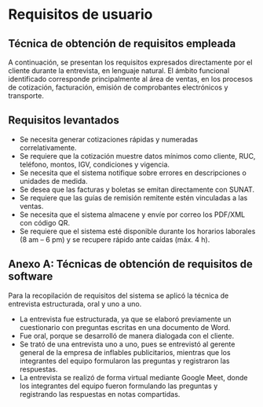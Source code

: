 # Requisitos de usuario
## Técnica de obtención de requisitos empleada
A continuación, se presentan los requisitos expresados directamente por el cliente durante la entrevista, en lenguaje natural.
El ámbito funcional identificado corresponde principalmente al área de ventas, en los procesos de cotización, facturación, emisión de comprobantes electrónicos y transporte.

## Requisitos levantados
- Se necesita generar cotizaciones rápidas y numeradas correlativamente.
- Se requiere que la cotización muestre datos mínimos como cliente, RUC, teléfono, montos, IGV, condiciones y vigencia.
- Se necesita que el sistema notifique sobre errores en descripciones o unidades de medida.
- Se desea que las facturas y boletas se emitan directamente con SUNAT.
- Se requiere que las guías de remisión remitente estén vinculadas a las ventas.
- Se necesita que el sistema almacene y envíe por correo los PDF/XML con código QR.
- Se requiere que el sistema esté disponible durante los horarios laborales (8 am – 6 pm) y se recupere rápido ante caídas (máx. 4 h).

## Anexo A: Técnicas de obtención de requisitos de software
Para la recopilación de requisitos del sistema se aplicó la técnica de entrevista estructurada, oral y uno a uno.
- La entrevista fue estructurada, ya que se elaboró previamente un cuestionario con preguntas escritas en una documento de Word.
- Fue oral, porque se desarrolló de manera dialogada con el cliente.
- Se trató de una entrevista uno a uno, pues se entrevistó al gerente general de la empresa de inflables publicitarios, mientras que los integrantes del equipo formularon las preguntas y registraron las respuestas.
- La entrevista se realizó de forma virtual mediante Google Meet, donde los integrantes del equipo fueron formulando las preguntas y registrando las respuestas en notas compartidas.



